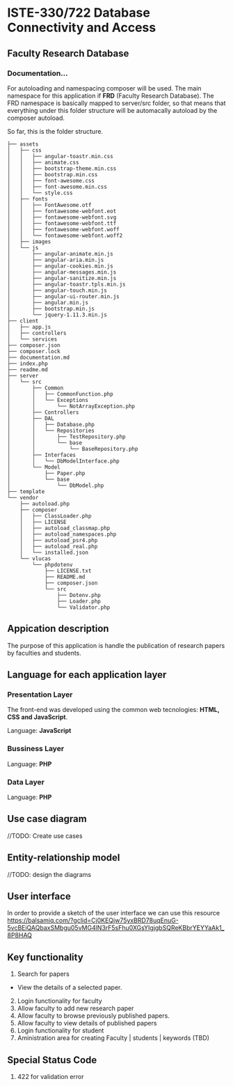 # ISTE-330/722 Database Connectivity and Access
## Faculty Research Database

### Documentation...

For autoloading and namespacing composer will be used. The main namespace for this application if **FRD**  (Faculty Research Database). The FRD namespace is basically mapped to server/src folder, so that means that everything under this folder structure will be automacally autoload by the composer autoload.

So far, this is the folder structure.
```
├── assets
│   ├── css
│   │   ├── angular-toastr.min.css
│   │   ├── animate.css
│   │   ├── bootstrap-theme.min.css
│   │   ├── bootstrap.min.css
│   │   ├── font-awesome.css
│   │   ├── font-awesome.min.css
│   │   └── style.css
│   ├── fonts
│   │   ├── FontAwesome.otf
│   │   ├── fontawesome-webfont.eot
│   │   ├── fontawesome-webfont.svg
│   │   ├── fontawesome-webfont.ttf
│   │   ├── fontawesome-webfont.woff
│   │   └── fontawesome-webfont.woff2
│   ├── images
│   └── js
│       ├── angular-animate.min.js
│       ├── angular-aria.min.js
│       ├── angular-cookies.min.js
│       ├── angular-messages.min.js
│       ├── angular-sanitize.min.js
│       ├── angular-toastr.tpls.min.js
│       ├── angular-touch.min.js
│       ├── angular-ui-router.min.js
│       ├── angular.min.js
│       ├── bootstrap.min.js
│       └── jquery-1.11.3.min.js
├── client
│   ├── app.js
│   ├── controllers
│   └── services
├── composer.json
├── composer.lock
├── documentation.md
├── index.php
├── readme.md
├── server
│   └── src
│       ├── Common
│       │   ├── CommonFunction.php
│       │   └── Exceptions
│       │       └── NotArrayException.php
│       ├── Controllers
│       ├── DAL
│       │   ├── Database.php
│       │   └── Repositories
│       │       ├── TestRepository.php
│       │       └── base
│       │           └── BaseRepository.php
│       ├── Interfaces
│       │   └── DbModelInterface.php
│       └── Model
│           ├── Paper.php
│           └── base
│               └── DbModel.php
├── template
└── vendor
    ├── autoload.php
    ├── composer
    │   ├── ClassLoader.php
    │   ├── LICENSE
    │   ├── autoload_classmap.php
    │   ├── autoload_namespaces.php
    │   ├── autoload_psr4.php
    │   ├── autoload_real.php
    │   └── installed.json
    └── vlucas
        └── phpdotenv
            ├── LICENSE.txt
            ├── README.md
            ├── composer.json
            └── src
                ├── Dotenv.php
                ├── Loader.php
                └── Validator.php

```
## Appication description

The purpose of this application is handle the publication of research papers by faculties and students.


## Language for each application layer

### Presentation Layer

The front-end was developed using the common web tecnologies: **HTML, CSS and JavaScript**.

Language: **JavaScript**

### Bussiness Layer
Language: **PHP**

### Data Layer
Language: **PHP**

## Use case diagram
//TODO: Create use cases


## Entity-relationship model
//TODO: design the diagrams

## User interface
In order to provide a sketch of the user interface we can use this resource https://balsamiq.com/?gclid=Cj0KEQjw75yxBRD78uqEnuG-5vcBEiQAQbaxSMbgu05vMG4lN3rF5sFhu0XGsYIgjgbSQReKBbrYEYYaAk1_8P8HAQ

## Key functionality
1. Search for papers
  * View the details of a selected paper.
2. Login functionality for faculty
3. Allow faculty to add new research paper
4. Allow faculty to browse previously published papers.
5. Allow faculty to view details of published papers
6. Login functionality for student
7. Aministration area for creating Faculty | students | keywords (TBD)

## Special Status Code
1. 422 for  validation error